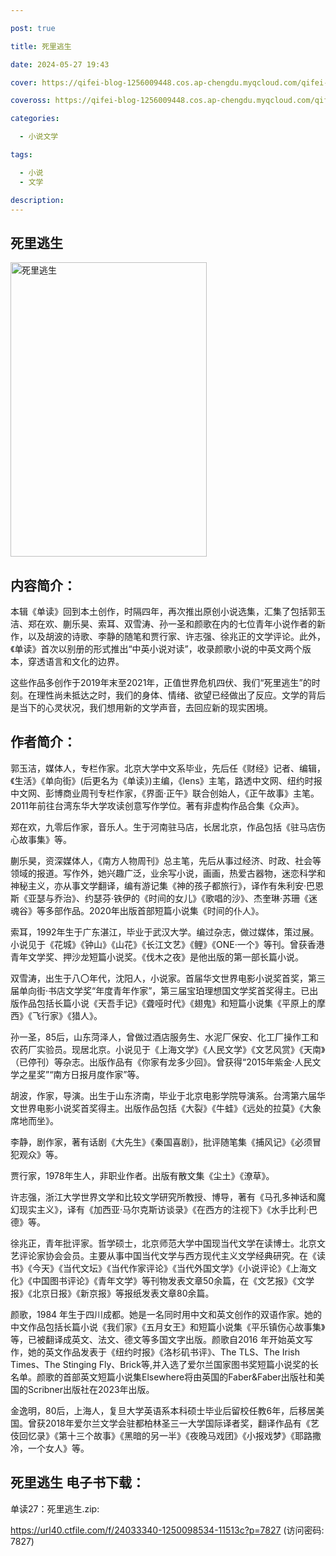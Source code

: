 ```yaml
---

post: true

title: 死里逃生

date: 2024-05-27 19:43

cover: https://qifei-blog-1256009448.cos.ap-chengdu.myqcloud.com/qifei-blog/663044840ea9cb14035f4507.jpg

coveross: https://qifei-blog-1256009448.cos.ap-chengdu.myqcloud.com/qifei-blog/663044840ea9cb14035f4507.jpg

categories:

  - 小说文学

tags:

  - 小说
  - 文学

description:
---
```


## 死里逃生
<img alt="死里逃生 " class="aligncenter loading" data-was-processed="true" decoding="async" fetchpriority="high" height="471" src="https://qifei-blog-1256009448.cos.ap-chengdu.myqcloud.com/qifei-blog/663044840ea9cb14035f4507.jpg" style="cursor: zoom-in;" width="314"/>

## 内容简介：

本辑《单读》回到本土创作，时隔四年，再次推出原创小说选集，汇集了包括郭玉洁、郑在欢、蒯乐昊、索耳、双雪涛、孙一圣和颜歌在内的七位青年小说作者的新作，以及胡波的诗歌、李静的随笔和贾行家、许志强、徐兆正的文学评论。此外，《单读》首次以别册的形式推出“中英小说对读”，收录颜歌小说的中英文两个版本，穿透语言和文化的边界。

这些作品多创作于2019年末至2021年，正值世界危机四伏、我们“死里逃生”的时刻。在理性尚未抵达之时，我们的身体、情绪、欲望已经做出了反应。文学的背后是当下的心灵状况，我们想用新的文学声音，去回应新的现实困境。

## 作者简介：

郭玉洁，媒体人，专栏作家。北京大学中文系毕业，先后任《财经》记者、编辑，《生活》《单向街》(后更名为《单读》)主编，《lens》主笔，路透中文网、纽约时报中文网、彭博商业周刊专栏作家，《界面·正午》联合创始人，《正午故事》主笔。2011年前往台湾东华大学攻读创意写作学位。著有非虚构作品合集《众声》。

郑在欢，九零后作家，音乐人。生于河南驻马店，长居北京，作品包括《驻马店伤心故事集》等。

蒯乐昊，资深媒体人，《南方人物周刊》总主笔，先后从事过经济、时政、社会等领域的报道。写作外，她兴趣广泛，业余写小说，画画，热爱古器物，迷恋科学和神秘主义，亦从事文学翻译，编有游记集《神的孩子都旅行》，译作有朱利安·巴恩斯《亚瑟与乔治》、约瑟芬·铁伊的《时间的女儿》《歌唱的沙》、杰奎琳·苏珊《迷魂谷》等多部作品。2020年出版首部短篇小说集《时间的仆人》。

索耳，1992年生于广东湛江，毕业于武汉大学。编过杂志，做过媒体，策过展。小说见于《花城》《钟山》《山花》《长江文艺》《鲤》《ONE·一个》等刊。曾获香港青年文学奖、押沙龙短篇小说奖。《伐木之夜》是他出版的第一部长篇小说。

双雪涛，出生于八〇年代，沈阳人，小说家。首届华文世界电影小说奖首奖，第三届单向街·书店文学奖“年度青年作家”，第三届宝珀理想国文学奖首奖得主。已出版作品包括长篇小说《天吾手记》《聋哑时代》《翅鬼》和短篇小说集《平原上的摩西》《飞行家》《猎人》。

孙一圣，85后，山东菏泽人，曾做过酒店服务生、水泥厂保安、化工厂操作工和农药厂实验员。现居北京。小说见于《上海文学》《人民文学》《文艺风赏》《天南》（已停刊）等杂志。出版作品有《你家有龙多少回》。曾获得“2015年紫金·人民文学之星奖”“南方日报月度作家”等。

胡波，作家，导演。出生于山东济南，毕业于北京电影学院导演系。台湾第六届华文世界电影小说奖首奖得主。出版作品包括《大裂》《牛蛙》《远处的拉莫》《大象席地而坐》。

李静，剧作家，著有话剧《大先生》《秦国喜剧》，批评随笔集《捕风记》《必须冒犯观众》等。

贾行家，1978年生人，非职业作者。出版有散文集《尘土》《潦草》。

许志强，浙江大学世界文学和比较文学研究所教授、博导，著有《马孔多神话和魔幻现实主义》，译有《加西亚·马尔克斯访谈录》《在西方的注视下》《水手比利·巴德》等。

徐兆正，青年批评家。哲学硕士，北京师范大学中国现当代文学在读博士。北京文艺评论家协会会员。主要从事中国当代文学与西方现代主义文学经典研究。在《读书》《今天》《当代文坛》《当代作家评论》《当代外国文学》《小说评论》《上海文化》《中国图书评论》《青年文学》等刊物发表文章50余篇，在《文艺报》《文学报》《北京日报》《新京报》等报纸发表文章80余篇。

颜歌，1984 年生于四川成都。她是一名同时用中文和英文创作的双语作家。她的中文作品包括长篇小说《我们家》《五月女王》和短篇小说集《平乐镇伤心故事集》等，已被翻译成英文、法文、德文等多国文字出版。颜歌自2016 年开始英文写作，她的英文作品发表于《纽约时报》《洛杉矶书评》、The TLS、The Irish Times、The Stinging Fly、Brick等,并入选了爱尔兰国家图书奖短篇小说奖的长名单。颜歌的首部英文短篇小说集Elsewhere将由英国的Faber&amp;Faber出版社和美国的Scribner出版社在2023年出版。

金逸明，80后，上海人，复旦大学英语系本科硕士毕业后留校任教6年，后移居美国。曾获2018年爱尔兰文学会驻都柏林圣三一大学国际译者奖，翻译作品有《艺伎回忆录》《第十三个故事》《黑暗的另一半》《夜晚马戏团》《小报戏梦》《耶路撒冷，一个女人》等。

## 死里逃生 电子书下载：
单读27：死里逃生.zip: 

https://url40.ctfile.com/f/24033340-1250098534-11513c?p=7827 (访问密码: 7827)
